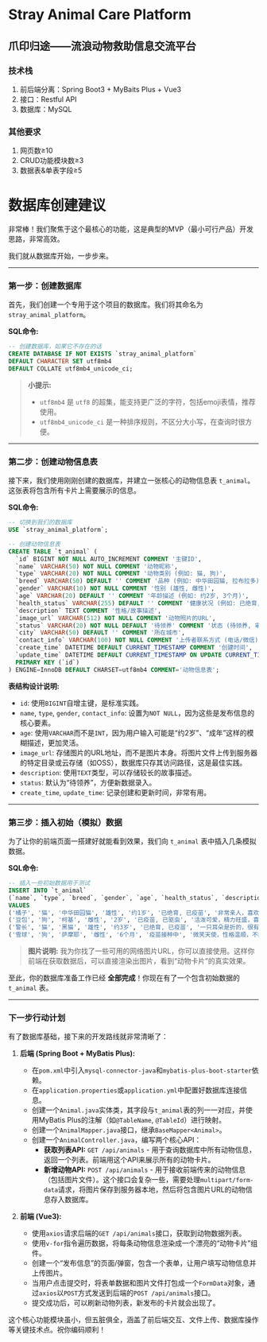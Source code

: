 <h1>Stray Animal Care Platform</h1>
<h2>爪印归途——流浪动物救助信息交流平台</h2>
<h3>技术栈</h3>
<ol>
  <li>前后端分离：Spring Boot3 + MyBaits Plus + Vue3</li>
  <li>接口：Restful API</li>
  <li>数据库：MySQL</li>
</ol>
<h3>其他要求</h3>
<ol>
  <li>网页数≥10</li>
  <li>CRUD功能模块数≥3</li>
  <li>数据表&单表字段≥5</li>
</ol>

# 数据库创建建议

非常棒！我们聚焦于这个最核心的功能，这是典型的MVP（最小可行产品）开发思路，非常高效。

我们就从数据库开始，一步步来。

---

### 第一步：创建数据库

首先，我们创建一个专用于这个项目的数据库。我们将其命名为 `stray_animal_platform`。

**SQL命令:**

```sql
-- 创建数据库，如果它不存在的话
CREATE DATABASE IF NOT EXISTS `stray_animal_platform` 
DEFAULT CHARACTER SET utf8mb4 
DEFAULT COLLATE utf8mb4_unicode_ci;
```

> **小提示:**
> *   `utf8mb4` 是 `utf8` 的超集，能支持更广泛的字符，包括emoji表情，推荐使用。
> *   `utf8mb4_unicode_ci` 是一种排序规则，不区分大小写，在查询时很方便。

---

### 第二步：创建动物信息表

接下来，我们使用刚刚创建的数据库，并建立一张核心的动物信息表 `t_animal`。这张表将包含所有卡片上需要展示的信息。

**SQL命令:**

```sql
-- 切换到我们的数据库
USE `stray_animal_platform`;

-- 创建动物信息表
CREATE TABLE `t_animal` (
  `id` BIGINT NOT NULL AUTO_INCREMENT COMMENT '主键ID',
  `name` VARCHAR(50) NOT NULL COMMENT '动物昵称',
  `type` VARCHAR(20) NOT NULL COMMENT '动物类别 (例如: 猫, 狗)',
  `breed` VARCHAR(50) DEFAULT '' COMMENT '品种 (例如: 中华田园猫, 拉布拉多)',
  `gender` VARCHAR(10) NOT NULL COMMENT '性别 (雄性, 雌性)',
  `age` VARCHAR(20) DEFAULT '' COMMENT '年龄描述 (例如: 约2岁, 3个月)',
  `health_status` VARCHAR(255) DEFAULT '' COMMENT '健康状况 (例如: 已绝育, 已疫苗, 已驱虫)',
  `description` TEXT COMMENT '性格/故事描述',
  `image_url` VARCHAR(512) NOT NULL COMMENT '动物照片的URL',
  `status` VARCHAR(20) NOT NULL DEFAULT '待领养' COMMENT '状态 (待领养, 审核中, 已领养)',
  `city` VARCHAR(50) DEFAULT '' COMMENT '所在城市',
  `contact_info` VARCHAR(100) NOT NULL COMMENT '上传者联系方式 (电话/微信)',
  `create_time` DATETIME DEFAULT CURRENT_TIMESTAMP COMMENT '创建时间',
  `update_time` DATETIME DEFAULT CURRENT_TIMESTAMP ON UPDATE CURRENT_TIMESTAMP COMMENT '更新时间',
  PRIMARY KEY (`id`)
) ENGINE=InnoDB DEFAULT CHARSET=utf8mb4 COMMENT='动物信息表';
```

**表结构设计说明:**

*   `id`: 使用`BIGINT`自增主键，是标准实践。
*   `name`, `type`, `gender`, `contact_info`: 设置为`NOT NULL`，因为这些是发布信息的核心要素。
*   `age`: 使用`VARCHAR`而不是`INT`，因为用户输入可能是“约2岁”、“成年”这样的模糊描述，更加灵活。
*   `image_url`: 存储图片的URL地址，而不是图片本身。将图片文件上传到服务器的特定目录或云存储（如OSS），数据库只存其访问路径，这是最佳实践。
*   `description`: 使用`TEXT`类型，可以存储较长的故事描述。
*   `status`: 默认为“待领养”，方便新数据录入。
*   `create_time`, `update_time`: 记录创建和更新时间，非常有用。

---

### 第三步：插入初始（模拟）数据

为了让你的前端页面一搭建好就能看到效果，我们向 `t_animal` 表中插入几条模拟数据。

**SQL命令:**

```sql
-- 插入一些初始数据用于测试
INSERT INTO `t_animal` 
(`name`, `type`, `breed`, `gender`, `age`, `health_status`, `description`, `image_url`, `city`, `contact_info`) 
VALUES
('橘子', '猫', '中华田园猫', '雄性', '约1岁', '已绝育, 已疫苗', '非常亲人，喜欢蹭人的腿，呼噜声很大，是一只粘人的小猫咪。', 'https://i.imgur.com/s4CHPEy.jpeg', '上海', '微信号: testuser1'),
('豆包', '狗', '柯基', '雌性', '2岁', '已疫苗, 已驱虫', '活泼可爱，精力旺盛，喜欢玩球和飞盘，已经学会坐下、握手等基本指令。', 'https://i.imgur.com/eBw1YfI.jpeg', '北京', '电话: 13800138001'),
('警长', '猫', '黑猫', '雄性', '约3岁', '已绝育, 已疫苗', '一只耳朵是折的，很有特点。性格高冷，但内心温柔，熟悉了之后会让你摸肚子。', 'https://i.imgur.com/a4wZ2H6.jpeg', '深圳', '微信号: testuser2'),
('雪球', '狗', '萨摩耶', '雌性', '6个月', '疫苗接种中', '微笑天使，性格温顺，不乱叫，对小孩和其它小动物都很友好。', 'https://i.imgur.com/M6wT0g9.jpeg', '广州', '电话: 13800138002');
```

> **图片说明:** 我为你找了一些可用的网络图片URL，你可以直接使用。这样你前端在获取数据后，可以直接渲染出图片，看到“动物卡片”的真实效果。

至此，你的数据库准备工作已经 **全部完成**！你现在有了一个包含初始数据的 `t_animal` 表。

---

### 下一步行动计划

有了数据库基础，接下来的开发路线就非常清晰了：

1.  **后端 (Spring Boot + MyBatis Plus):**
    *   在`pom.xml`中引入`mysql-connector-java`和`mybatis-plus-boot-starter`依赖。
    *   在`application.properties`或`application.yml`中配置好数据库连接信息。
    *   创建一个`Animal.java`实体类，其字段与`t_animal`表的列一一对应，并使用MyBatis Plus的注解（如`@TableName`, `@TableId`）进行映射。
    *   创建一个`AnimalMapper.java`接口，继承`BaseMapper<Animal>`。
    *   创建一个`AnimalController.java`，编写两个核心API：
        *   **获取列表API:** `GET /api/animals` - 用于查询数据库中所有动物信息，返回一个列表。前端用这个API来展示所有的动物卡片。
        *   **新增动物API:** `POST /api/animals` - 用于接收前端传来的动物信息（包括图片文件）。这个接口会复杂一些，需要处理`multipart/form-data`请求，将图片保存到服务器本地，然后将包含图片URL的动物信息存入数据库。

2.  **前端 (Vue3):**
    *   使用`axios`请求后端的`GET /api/animals`接口，获取到动物数据列表。
    *   使用`v-for`指令遍历数据，将每条动物信息渲染成一个漂亮的“动物卡片”组件。
    *   创建一个“发布信息”的页面/弹窗，包含一个表单，让用户填写动物信息并上传图片。
    *   当用户点击提交时，将表单数据和图片文件打包成一个`FormData`对象，通过`axios`以`POST`方式发送到后端的`POST /api/animals`接口。
    *   提交成功后，可以刷新动物列表，新发布的卡片就会出现了。

这个核心功能模块虽小，但五脏俱全，涵盖了前后端交互、文件上传、数据库操作等关键技术点。祝你编码顺利！

